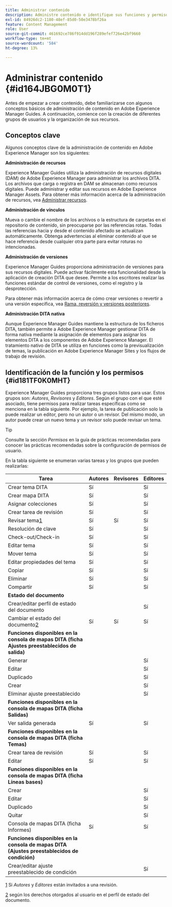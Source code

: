 ```yaml
---
title: Administrar contenido
description: Administre contenido e identifique sus funciones y permisos en AEM Guides. Conozca los conceptos clave de la administración de contenido y del trabajo con los perfiles globales o de nivel de carpeta.
exl-id: 84926dc2-1180-48ef-85d0-50e3478bf26a
feature: Content Management
role: User
source-git-commit: 461692ce786f914dd196f289efef726e42bf9660
workflow-type: tm+mt
source-wordcount: '584'
ht-degree: 13%

---
```


# Administrar contenido {#id164JBG0M0T1}

Antes de empezar a crear contenido, debe familiarizarse con algunos conceptos básicos de administración de contenido en Adobe Experience Manager Guides. A continuación, comience con la creación de diferentes grupos de usuarios y la organización de sus recursos.

## Conceptos clave

Algunos conceptos clave de la administración de contenido en Adobe Experience Manager son los siguientes:

**Administración de recursos**

Experience Manager Guides utiliza la administración de recursos digitales \(DAM\) de Adobe Experience Manager para administrar los archivos DITA. Los archivos que carga o registra en DAM se almacenan como recursos digitales. Puede administrar y editar sus recursos en Adobe Experience Manager Assets. Para obtener más información acerca de la administración de recursos, vea [Administrar recursos](https://experienceleague.adobe.com/docs/experience-manager-cloud-service/content/assets/manage/manage-digital-assets.html?lang=en).

**Administración de vínculos**

Mueva o cambie el nombre de los archivos o la estructura de carpetas en el repositorio de contenido, sin preocuparse por las referencias rotas. Todas las referencias hacia y desde el contenido afectado se actualizan automáticamente. Obtenga advertencias al eliminar contenido al que se hace referencia desde cualquier otra parte para evitar roturas no intencionadas.

**Administración de versiones**

Experience Manager Guides proporciona administración de versiones para sus recursos digitales. Puede activar fácilmente esta funcionalidad desde la aplicación de creación DITA que desee. Permite a los escritores realizar las funciones estándar de control de versiones, como el registro y la desprotección.

Para obtener más información acerca de cómo crear versiones o revertir a una versión específica, vea [Rama, reversión y versiones posteriores](web-editor-preview-topics.md#branch-revert-and-subsequent-versioning).

**Administración DITA nativa**

Aunque Experience Manager Guides mantiene la estructura de los ficheros DITA, también permite a Adobe Experience Manager gestionar DITA de forma nativa mediante la asignación de elementos para asignar los elementos DITA a los componentes de Adobe Experience Manager. El tratamiento nativo de DITA se utiliza en funciones como la previsualización de temas, la publicación en Adobe Experience Manager Sites y los flujos de trabajo de revisión.

## Identificación de la función y los permisos {#id181TF0K0MHT}

Experience Manager Guides proporciona tres grupos listos para usar. Estos grupos son: *Autores*, *Revisores* y *Editores*. Según el grupo con el que esté asociado, tiene permisos para realizar tareas específicas como se menciona en la tabla siguiente. Por ejemplo, la tarea de publicación solo la puede realizar un editor, pero no un autor o un revisor. Del mismo modo, un autor puede crear un nuevo tema y un revisor solo puede revisar un tema.

>[!TIP]
>
> Consulte la sección *Permisos* en la guía de prácticas recomendadas para conocer las prácticas recomendadas sobre la configuración de permisos de usuario.

En la tabla siguiente se enumeran varias tareas y los grupos que pueden realizarlas:

| Tarea | Autores | Revisores | Editores |
|----|-------|---------|----------|
| Crear tema DITA | Sí |   | Sí |
| Crear mapa DITA | Sí |   | Sí |
| Asignar colecciones | Sí |   | Sí |
| Crear tarea de revisión | Sí |   | Sí |
| Revisar tema[1](#fntarg_1) | Sí | Sí | Sí |
| Resolución de clave | Sí |   | Sí |
| Check-out/Check-in | Sí |   | Sí |
| Editar tema | Sí |   | Sí |
| Mover tema | Sí |   | Sí |
| Editar propiedades del tema | Sí |   | Sí |
| Copiar | Sí |   | Sí |
| Eliminar | Sí |   | Sí |
| Compartir | Sí |   | Sí |
| **Estado del documento** |
| Crear/editar perfil de estado del documento |   |   | Sí |
| Cambiar el estado del documento[2](#fntarg_2) | Sí | Sí | Sí |
| **Funciones disponibles en la consola de mapas DITA \(ficha Ajustes preestablecidos de salida\)** |
| Generar |   |   | Sí |
| Editar |   |   | Sí |
| Duplicado |   |   | Sí |
| Crear |   |   | Sí |
| Eliminar ajuste preestablecido |   |   | Sí |
| **Funciones disponibles en la consola de mapas DITA \(ficha Salidas\)** |
| Ver salida generada | Sí |   | Sí |
| **Funciones disponibles en la consola de mapas DITA \(ficha Temas\)** |
| Crear tarea de revisión | Sí |   | Sí |
| Editar | Sí |   | Sí |
| **Funciones disponibles en la consola de mapas DITA \(ficha Líneas bases\)** |
| Crear |   |   | Sí |
| Editar |   |   | Sí |
| Duplicado |   |   | Sí |
| Quitar |   |   | Sí |
| Consola de mapas DITA \(ficha Informes\) | Sí |   | Sí |
| **Funciones disponibles en la consola de mapas DITA \(Ajustes preestablecidos de condición\)** |
| Crear/editar ajuste preestablecido de condición |   |   | Sí |

[1](#fnsrc_1) Si *Autores* y *Editores* están invitados a una revisión.

[2](#fnsrc_2) según los derechos otorgados al usuario en el perfil de estado del documento.
